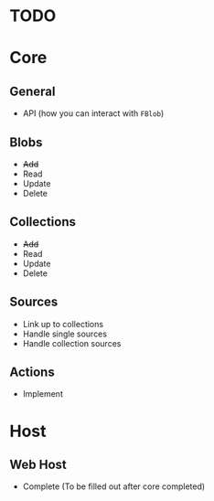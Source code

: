 # TODO

# Core

## General

* API (how you can interact with `FBlob`)

## Blobs

* ~~Add~~
* Read
* Update
* Delete

## Collections

* ~~Add~~
* Read
* Update
* Delete

## Sources

* Link up to collections
* Handle single sources
* Handle collection sources

## Actions

* Implement

# Host

## Web Host

* Complete (To be filled out after core completed)